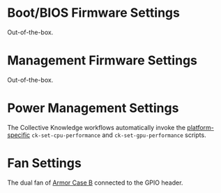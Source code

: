 # Boot/BIOS Firmware Settings

Out-of-the-box.

# Management Firmware Settings
  
Out-of-the-box.

# Power Management Settings

The Collective Knowledge workflows automatically invoke
the [platform-specific](https://github.com/krai/ck-env/tree/master/platform.init/rpi4)
`ck-set-cpu-performance` and `ck-set-gpu-performance` scripts.

# Fan Settings

The dual fan of [Armor Case B](http://raspberrypiwiki.com/Armor_Case_B) connected to the GPIO header.
